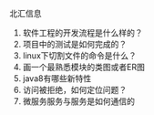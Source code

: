 北汇信息

1. 软件工程的开发流程是什么样的？
2. 项目中的测试是如何完成的？
3. linux下切割文件的命令是什么？
4. 画一个最熟悉模块的类图或者ER图
5. java8有哪些新特性
6. 访问被拒绝，如何定位问题？
7. 微服务服务与服务是如何通信的

